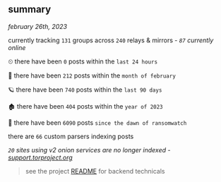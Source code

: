
## summary
_february 26th, 2023_

currently tracking `131` groups across `240` relays & mirrors - _`87` currently online_

⏲ there have been `0` posts within the `last 24 hours`

🦈 there have been `212` posts within the `month of february`

🪐 there have been `740` posts within the `last 90 days`

🏚 there have been `404` posts within the `year of 2023`

🦕 there have been `6090` posts `since the dawn of ransomwatch`

there are `66` custom parsers indexing posts

_`20` sites using v2 onion services are no longer indexed - [support.torproject.org](https://support.torproject.org/onionservices/v2-deprecation/)_

> see the project [README](https://github.com/joshhighet/ransomwatch#ransomwatch--) for backend technicals
